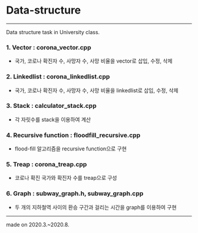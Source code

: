# Data-structure
--------------------------------------------------------------------------
Data structure task in University class.
### 1. Vector : corona_vector.cpp
 - 국가, 코로나 확진자 수, 사망자 수, 사망 비율을 vector로 삽입, 수정, 삭제
### 2. Linkedlist : corona_linkedlist.cpp
 - 국가, 코로나 확진자 수, 사망자 수, 사망 비율을 linkedlist로 삽입, 수정, 삭제
### 3. Stack : calculator_stack.cpp
 - 각 자릿수를 stack을 이용하여 계산
### 4. Recursive function : floodfill_recursive.cpp
 - flood-fill 알고리즘을 recursive function으로 구현
### 5. Treap : corona_treap.cpp
 - 코로나 확진 국가와 확진자 수를 treap으로 구성
### 6. Graph : subway_graph.h, subway_graph.cpp
 - 두 개의 지하철역 사이의 환승 구간과 걸리는 시간을 graph를 이용하여 구현
----------------------------------------------------------------------------
made on 2020.3.~2020.8.
